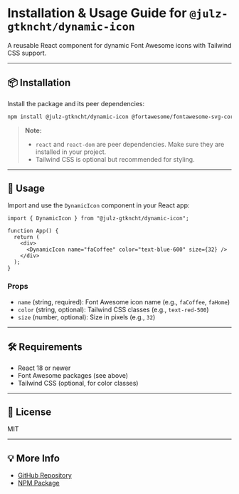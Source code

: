 # Installation & Usage Guide for `@julz-gtkncht/dynamic-icon`

A reusable React component for dynamic Font Awesome icons with Tailwind CSS support.

---

## 📦 Installation

Install the package and its peer dependencies:

```bash
npm install @julz-gtkncht/dynamic-icon @fortawesome/fontawesome-svg-core @fortawesome/free-solid-svg-icons @fortawesome/react-fontawesome tailwindcss
```

> **Note:**
>
> - `react` and `react-dom` are peer dependencies. Make sure they are installed in your project.
> - Tailwind CSS is optional but recommended for styling.

---

## 🚀 Usage

Import and use the `DynamicIcon` component in your React app:

```tsx
import { DynamicIcon } from "@julz-gtkncht/dynamic-icon";

function App() {
  return (
    <div>
      <DynamicIcon name="faCoffee" color="text-blue-600" size={32} />
    </div>
  );
}
```

### Props

- `name` (string, required): Font Awesome icon name (e.g., `faCoffee`, `faHome`)
- `color` (string, optional): Tailwind CSS classes (e.g., `text-red-500`)
- `size` (number, optional): Size in pixels (e.g., `32`)

---

## 🛠️ Requirements

- React 18 or newer
- Font Awesome packages (see above)
- Tailwind CSS (optional, for color classes)

---

## 📝 License

MIT

---

## 💡 More Info

- [GitHub Repository](https://github.com/Julz0711/dynamicIcon)
- [NPM Package](https://www.npmjs.com/package/@julz-gtkncht/dynamic-icon)
